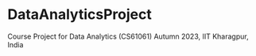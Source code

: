 # DataAnalyticsProject
Course Project for Data Analytics (CS61061) Autumn 2023, IIT Kharagpur, India
